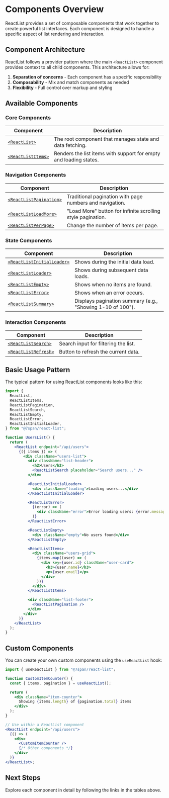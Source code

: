 # Components Overview

ReactList provides a set of composable components that work together to create powerful list interfaces. Each component is designed to handle a specific aspect of list rendering and interaction.

## Component Architecture

ReactList follows a provider pattern where the main `<ReactList>` component provides context to all child components. This architecture allows for:

1. **Separation of concerns** - Each component has a specific responsibility
2. **Composability** - Mix and match components as needed
3. **Flexibility** - Full control over markup and styling

## Available Components

### Core Components

| Component                               | Description                                                       |
| --------------------------------------- | ----------------------------------------------------------------- |
| [`<ReactList>`](/components/react-list) | The root component that manages state and data fetching.          |
| [`<ReactListItems>`](/components/items) | Renders the list items with support for empty and loading states. |

### Navigation Components

| Component                                         | Description                                                 |
| ------------------------------------------------- | ----------------------------------------------------------- |
| [`<ReactListPagination>`](/components/pagination) | Traditional pagination with page numbers and navigation.    |
| [`<ReactListLoadMore>`](/components/load-more)    | "Load More" button for infinite scrolling style pagination. |
| [`<ReactListPerPage>`](/components/per-page)      | Change the number of items per page.                        |

### State Components

| Component                                                | Description                                                |
| -------------------------------------------------------- | ---------------------------------------------------------- |
| [`<ReactListInitialLoader>`](/components/initial-loader) | Shows during the initial data load.                        |
| [`<ReactListLoader>`](/components/loader)                | Shows during subsequent data loads.                        |
| [`<ReactListEmpty>`](/components/empty)                  | Shows when no items are found.                             |
| [`<ReactListError>`](/components/error)                  | Shows when an error occurs.                                |
| [`<ReactListSummary>`](/components/summary)              | Displays pagination summary (e.g., "Showing 1-10 of 100"). |

### Interaction Components

| Component                                   | Description                          |
| ------------------------------------------- | ------------------------------------ |
| [`<ReactListSearch>`](/components/search)   | Search input for filtering the list. |
| [`<ReactListRefresh>`](/components/refresh) | Button to refresh the current data.  |

## Basic Usage Pattern

The typical pattern for using ReactList components looks like this:

```jsx
import {
  ReactList,
  ReactListItems,
  ReactListPagination,
  ReactListSearch,
  ReactListEmpty,
  ReactListError,
  ReactListInitialLoader,
} from "@7span/react-list";

function UsersList() {
  return (
    <ReactList endpoint="/api/users">
      {({ items }) => (
        <div className="users-list">
          <div className="list-header">
            <h2>Users</h2>
            <ReactListSearch placeholder="Search users..." />
          </div>

          <ReactListInitialLoader>
            <div className="loading">Loading users...</div>
          </ReactListInitialLoader>

          <ReactListError>
            {(error) => (
              <div className="error">Error loading users: {error.message}</div>
            )}
          </ReactListError>

          <ReactListEmpty>
            <div className="empty">No users found</div>
          </ReactListEmpty>

          <ReactListItems>
            <div className="users-grid">
              {items.map((user) => (
                <div key={user.id} className="user-card">
                  <h3>{user.name}</h3>
                  <p>{user.email}</p>
                </div>
              ))}
            </div>
          </ReactListItems>

          <div className="list-footer">
            <ReactListPagination />
          </div>
        </div>
      )}
    </ReactList>
  );
}
```

## Custom Components

You can create your own custom components using the `useReactList` hook:

```jsx
import { useReactList } from "@7span/react-list";

function CustomItemCounter() {
  const { items, pagination } = useReactList();

  return (
    <div className="item-counter">
      Showing {items.length} of {pagination.total} items
    </div>
  );
}

// Use within a ReactList component
<ReactList endpoint="/api/users">
  {() => (
    <div>
      <CustomItemCounter />
      {/* Other components */}
    </div>
  )}
</ReactList>;
```

## Next Steps

Explore each component in detail by following the links in the tables above.
